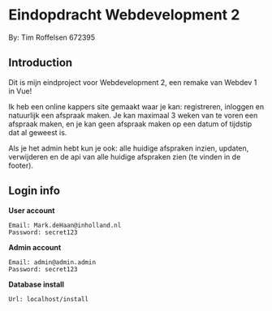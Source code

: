 # Eindopdracht Webdevelopment 2

By: Tim Roffelsen 672395

## Introduction

Dit is mijn eindproject voor Webdevelopment 2, een remake van Webdev 1 in Vue!

Ik heb een online kappers site gemaakt waar je kan: registreren, inloggen en natuurlijk een afspraak maken. Je kan maximaal 3 weken van te voren een afspraak maken, en je kan geen afspraak maken op een datum of tijdstip dat al geweest is.

Als je het admin hebt kun je ook: alle huidige afspraken inzien, updaten, verwijderen en de api van alle huidige afspraken zien (te vinden in de footer).

## Login info

**User account**

```
Email: Mark.deHaan@inholland.nl
Password: secret123
```

**Admin account**

```
Email: admin@admin.admin
Password: secret123
```

**Database install**

```
Url: localhost/install
```
